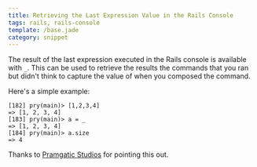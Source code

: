 ```yaml
---
title: Retrieving the Last Expression Value in the Rails Console
tags: rails, rails-console
template: /base.jade
category: snippet
---
```


The result of the last expression executed in the Rails console is available with `_`. This can be used to retrieve the results the commands that you ran but didn't think to capture the value of when you composed the command.

Here's a simple example:

```
[182] pry(main)> [1,2,3,4]
=> [1, 2, 3, 4]
[183] pry(main)> a = _
=> [1, 2, 3, 4]
[184] pry(main)> a.size
=> 4
```

Thanks to [Pramgatic Studios](https://pragmaticstudio.com/blog/2014/3/11/console-shortcuts-tips-tricks) for pointing this out.